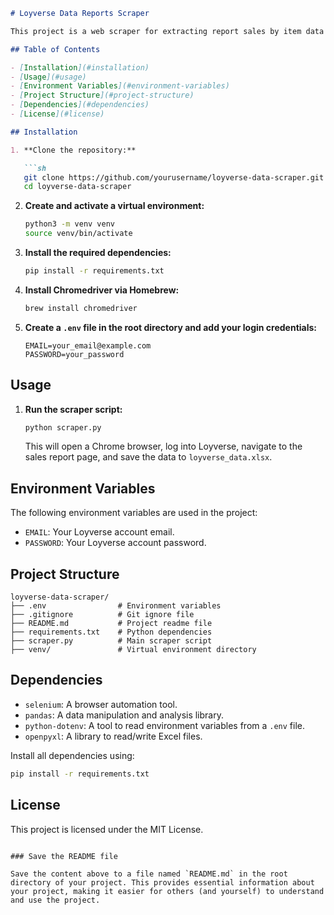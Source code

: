 ```markdown
# Loyverse Data Reports Scraper

This project is a web scraper for extracting report sales by item data from the Loyverse dashboard using Selenium and saving the data to an Excel file.

## Table of Contents

- [Installation](#installation)
- [Usage](#usage)
- [Environment Variables](#environment-variables)
- [Project Structure](#project-structure)
- [Dependencies](#dependencies)
- [License](#license)

## Installation

1. **Clone the repository:**

   ```sh
   git clone https://github.com/yourusername/loyverse-data-scraper.git
   cd loyverse-data-scraper
   ```

2. **Create and activate a virtual environment:**

   ```sh
   python3 -m venv venv
   source venv/bin/activate
   ```

3. **Install the required dependencies:**

   ```sh
   pip install -r requirements.txt
   ```

4. **Install Chromedriver via Homebrew:**

   ```sh
   brew install chromedriver
   ```

5. **Create a `.env` file in the root directory and add your login credentials:**

   ```plaintext
   EMAIL=your_email@example.com
   PASSWORD=your_password
   ```

## Usage

1. **Run the scraper script:**

   ```sh
   python scraper.py
   ```

   This will open a Chrome browser, log into Loyverse, navigate to the sales report page, and save the data to `loyverse_data.xlsx`.

## Environment Variables

The following environment variables are used in the project:

- `EMAIL`: Your Loyverse account email.
- `PASSWORD`: Your Loyverse account password.

## Project Structure

```plaintext
loyverse-data-scraper/
├── .env                # Environment variables
├── .gitignore          # Git ignore file
├── README.md           # Project readme file
├── requirements.txt    # Python dependencies
├── scraper.py          # Main scraper script
├── venv/               # Virtual environment directory
```

## Dependencies

- `selenium`: A browser automation tool.
- `pandas`: A data manipulation and analysis library.
- `python-dotenv`: A tool to read environment variables from a `.env` file.
- `openpyxl`: A library to read/write Excel files.

Install all dependencies using:

```sh
pip install -r requirements.txt
```

## License

This project is licensed under the MIT License.
```

### Save the README file

Save the content above to a file named `README.md` in the root directory of your project. This provides essential information about your project, making it easier for others (and yourself) to understand and use the project.